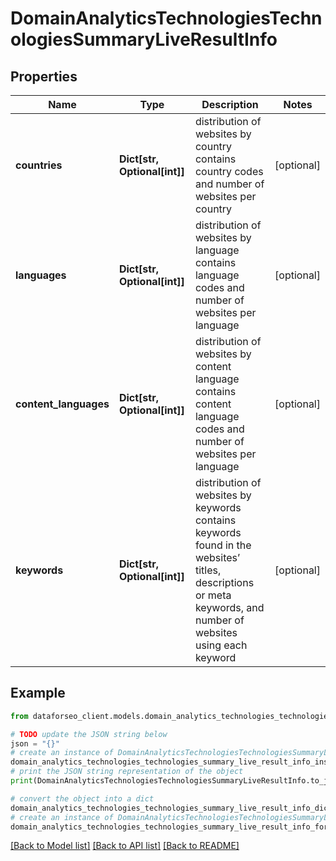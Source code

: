 # DomainAnalyticsTechnologiesTechnologiesSummaryLiveResultInfo


## Properties

Name | Type | Description | Notes
------------ | ------------- | ------------- | -------------
**countries** | **Dict[str, Optional[int]]** | distribution of websites by country contains country codes and number of websites per country | [optional] 
**languages** | **Dict[str, Optional[int]]** | distribution of websites by language contains language codes and number of websites per language | [optional] 
**content_languages** | **Dict[str, Optional[int]]** | distribution of websites by content language contains content language codes and number of websites per language | [optional] 
**keywords** | **Dict[str, Optional[int]]** | distribution of websites by keywords contains keywords found in the websites’ titles, descriptions or meta keywords, and number of websites using each keyword | [optional] 

## Example

```python
from dataforseo_client.models.domain_analytics_technologies_technologies_summary_live_result_info import DomainAnalyticsTechnologiesTechnologiesSummaryLiveResultInfo

# TODO update the JSON string below
json = "{}"
# create an instance of DomainAnalyticsTechnologiesTechnologiesSummaryLiveResultInfo from a JSON string
domain_analytics_technologies_technologies_summary_live_result_info_instance = DomainAnalyticsTechnologiesTechnologiesSummaryLiveResultInfo.from_json(json)
# print the JSON string representation of the object
print(DomainAnalyticsTechnologiesTechnologiesSummaryLiveResultInfo.to_json())

# convert the object into a dict
domain_analytics_technologies_technologies_summary_live_result_info_dict = domain_analytics_technologies_technologies_summary_live_result_info_instance.to_dict()
# create an instance of DomainAnalyticsTechnologiesTechnologiesSummaryLiveResultInfo from a dict
domain_analytics_technologies_technologies_summary_live_result_info_form_dict = domain_analytics_technologies_technologies_summary_live_result_info.from_dict(domain_analytics_technologies_technologies_summary_live_result_info_dict)
```
[[Back to Model list]](../README.md#documentation-for-models) [[Back to API list]](../README.md#documentation-for-api-endpoints) [[Back to README]](../README.md)


